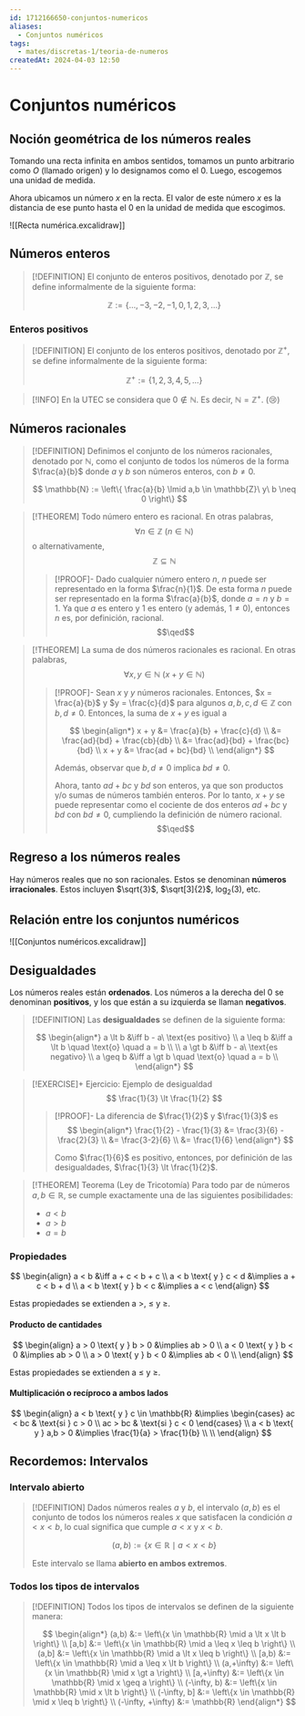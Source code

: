 ```yaml
---
id: 1712166650-conjuntos-numericos
aliases:
  - Conjuntos numéricos
tags:
  - mates/discretas-1/teoria-de-numeros
createdAt: 2024-04-03 12:50
---
```


# Conjuntos numéricos

## Noción geométrica de los números reales

Tomando una recta infinita en ambos sentidos, tomamos un punto arbitrario como $O$ (llamado origen) y lo designamos como el $0$. Luego, escogemos una unidad de medida.

Ahora ubicamos un número $x$ en la recta. El valor de este número $x$ es la distancia de ese punto hasta el $0$ en la unidad de medida que escogimos.

![[Recta numérica.excalidraw]]

## Números enteros

> [!DEFINITION]
> El conjunto de enteros positivos, denotado por $\mathbb{Z}$, se define informalmente de la siguiente forma:
> 
> $$
> \mathbb{Z} := \left\{ \dots, -3, -2, -1, 0, 1, 2, 3, \dots \right\}
> $$

### Enteros positivos

> [!DEFINITION]
> El conjunto de los enteros positivos, denotado por $\mathbb{Z}^+$, se define informalmente de la siguiente forma:
> 
> $$
> \mathbb{Z}^+ := \left\{1,2,3,4,5,\dots\right\}
> $$

> [!INFO]
> En la UTEC se considera que $0 \notin \mathbb{N}$. Es decir, $\mathbb{N} = \mathbb{Z}^+$. (😢)

## Números racionales

> [!DEFINITION]
> Definimos el conjunto de los números racionales, denotado por $\mathbb{N}$, como el conjunto de todos los números de la forma $\frac{a}{b}$ donde $a$ y $b$ son números enteros, con $b \neq 0$.
> 
> $$
> \mathbb{N} := \left\{ \frac{a}{b} \lmid a,b \in \mathbb{Z}\ y\ b \neq 0 \right\}
> $$

> [!THEOREM]
> Todo número entero es racional. En otras palabras,
> $$
> \forall n \in \mathbb{Z}\ (n \in \mathbb{N})
> $$
> o alternativamente,
> $$
> \mathbb{Z} \subseteq \mathbb{N}
> $$
> 
> > [!PROOF]-
> > Dado cualquier número entero $n$, $n$ puede ser representado en la forma $\frac{n}{1}$. De esta forma $n$ puede ser representado en la forma $\frac{a}{b}$, donde $a = n$ y $b = 1$. Ya que $a$ es entero y $1$ es entero (y además, $1 \neq 0$), entonces $n$ es, por definición, racional.
> > $$\qed$$

> [!THEOREM]
> La suma de dos números racionales es racional. En otras palabras,
> $$
> \forall x,y \in \mathbb{N}\ (x+y \in \mathbb{N})
> $$
> 
> > [!PROOF]-
> > Sean $x$ y $y$ números racionales. Entonces, $x = \frac{a}{b}$ y $y = \frac{c}{d}$ para algunos $a,b,c,d \in \mathbb{Z}$ con $b,d \neq 0$. Entonces, la suma de $x + y$ es igual a
> > 
> > $$
> > \begin{align*}
> > x + y &= \frac{a}{b} + \frac{c}{d} \\
> >       &= \frac{ad}{bd} + \frac{cb}{db} \\
> >       &= \frac{ad}{bd} + \frac{bc}{bd} \\
> > x + y &= \frac{ad + bc}{bd} \\
> > \end{align*}
> > $$
> > 
> > Además, observar que $b,d \neq 0$ implica $bd \neq 0$.
> > 
> > Ahora, tanto $ad + bc$ y $bd$ son enteros, ya que son productos y/o sumas de números también enteros. Por lo tanto, $x + y$ se puede representar como el cociente de dos enteros $ad+bc$ y $bd$ con $bd \neq 0$, cumpliendo la definición de número racional.
> > $$\qed$$

## Regreso a los números reales

Hay números reales que no son racionales. Estos se denominan **números irracionales**. Estos incluyen $\sqrt{3}$, $\sqrt[3]{2}$, $\log_2(3)$, etc.

## Relación entre los conjuntos numéricos

![[Conjuntos numéricos.excalidraw]]

## Desigualdades

Los números reales están **ordenados**. Los números a la derecha del $0$ se denominan **positivos**, y los que están a su izquierda se llaman **negativos**.

> [!DEFINITION]
> Las **desigualdades** se definen de la siguiente forma:
> 
> $$
> \begin{align*}
> a \lt b  &\iff b - a\ \text{es positivo} \\
> a \leq b &\iff a \lt b \quad \text{o} \quad a = b \\
> \\
> a \gt b  &\iff b - a\ \text{es negativo} \\
> a \geq b &\iff a \gt b \quad \text{o} \quad a = b \\
> \end{align*}
> $$

> [!EXERCISE]+ Ejercicio: Ejemplo de desigualdad
> $$
> \frac{1}{3} \lt \frac{1}{2}
> $$
> 
> > [!PROOF]-
> > La diferencia de $\frac{1}{2}$ y $\frac{1}{3}$ es
> > $$
> > \begin{align*}
> > \frac{1}{2} - \frac{1}{3} &= \frac{3}{6} - \frac{2}{3} \\
> >                           &= \frac{3-2}{6} \\
> >                           &= \frac{1}{6}
> > \end{align*}
> > $$
> > 
> > Como $\frac{1}{6}$ es positivo, entonces, por definición de las desigualdades, $\frac{1}{3} \lt \frac{1}{2}$.

> [!THEOREM] Teorema (Ley de Tricotomía)
> Para todo par de números $a,b \in \mathbb{R}$, se cumple exactamente una de las siguientes posibilidades:
> 
> - $a < b$
> -  $a > b$
> -  $a = b$

### Propiedades

$$
\begin{align}
          a < b &\iff a + c < b + c \\
a < b \text{ y } c < d &\implies a + c < b + d \\
a < b \text{ y } b < c &\implies a < c
\end{align}
$$

Estas propiedades se extienden a $>$, $\leq$ y $\geq$.

#### Producto de cantidades

$$
\begin{align}
a > 0 \text{ y } b > 0 &\implies ab > 0 \\
a < 0 \text{ y } b < 0 &\implies ab > 0 \\
a > 0 \text{ y } b < 0 &\implies ab < 0 \\
\end{align}
$$

Estas propiedades se extienden a $\leq$ y $\geq$.

#### Multiplicación o recíproco a ambos lados

$$
\begin{align}
a < b \text{ y } c \in \mathbb{R} &\implies \begin{cases}
ac < bc & \text{si } c > 0 \\
ac > bc & \text{si } c < 0
\end{cases} \\
a < b \text{ y } a,b > 0 &\implies \frac{1}{a} > \frac{1}{b} \\
 \\
\end{align}
$$

## Recordemos: Intervalos

### Intervalo abierto

> [!DEFINITION]
> Dados números reales $a$ y $b$, el intervalo $(a,b)$ es el conjunto de todos los números reales $x$ que satisfacen la condición $a < x < b$, lo cual significa que cumple $a < x$ y $x < b$.
> 
> $$
> (a,b) := \left\{ x \in \mathbb{R} \mid a < x < b \right\}
> $$
> 
> Este intervalo se llama **abierto en ambos extremos**.

### Todos los tipos de intervalos

> [!DEFINITION]
> Todos los tipos de intervalos se definen de la siguiente manera:
> 
> $$
> \begin{align*}
> (a,b)    &:= \left\{x \in \mathbb{R} \mid a \lt x \lt b \right\} \\
> [a,b]    &:= \left\{x \in \mathbb{R} \mid a \leq x \leq b \right\} \\
> (a,b]    &:= \left\{x \in \mathbb{R} \mid a \lt x \leq b \right\} \\
> [a,b)    &:= \left\{x \in \mathbb{R} \mid a \leq x \lt b \right\} \\
> (a,+\infty)   &:= \left\{x \in \mathbb{R} \mid x \gt a \right\} \\
> [a,+\infty)   &:= \left\{x \in \mathbb{R} \mid x \geq a \right\} \\
> (-\infty, b)  &:= \left\{x \in \mathbb{R} \mid x \lt b \right\} \\
> (-\infty, b]  &:= \left\{x \in \mathbb{R} \mid x \leq b \right\} \\
> (-\infty, +\infty) &:= \mathbb{R}
> \end{align*}
> $$

